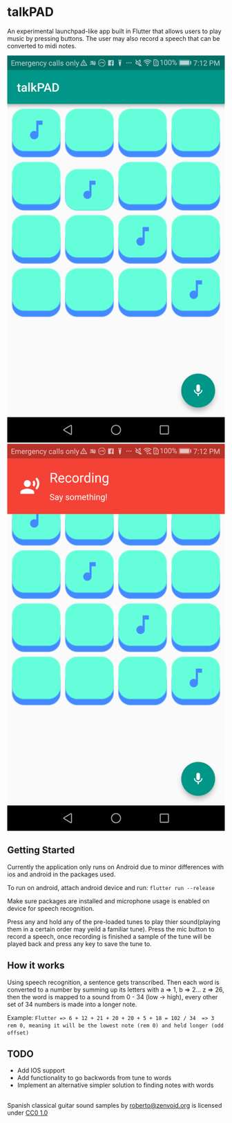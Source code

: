 # talkPAD

An experimental launchpad-like app built in Flutter that allows users to play music by pressing buttons. The user may also record a speech that can be converted to midi notes.

![main](docs/main.png)
![record](docs/record.png)

## Getting Started

Currently the application only runs on Android due to minor differences with ios and android in the packages used.

To run on android, attach android device and run:
`
  flutter run --release
`

Make sure packages are installed and microphone usage is enabled on device for speech recognition.

Press any and hold any of the pre-loaded tunes to play thier sound(playing them in a certain order may yeild a familiar tune). Press the mic button to record a speech, once recording is finished a sample of the tune will be played back and press any key to save the tune to.

## How it works

Using speech recognition, a sentence gets transcribed. Then each word is converted to a number by summing up its letters with a => 1, b => 2... z => 26, then the word is mapped to a sound from 0 - 34 (low -> high), every other set of 34 numbers is made into a longer note.

Example:
`
  Flutter => 6 + 12 + 21 + 20 + 20 + 5 + 18 = 102 / 34 
  => 3 rem 0, meaning it will be the lowest note (rem 0) and held longer (odd offset)
`

## TODO

- Add IOS support
- Add functionality to go backwords from tune to words
- Implement an alternative simpler solution to finding notes with words

##

Spanish classical guitar sound samples by roberto@zenvoid.org is licensed under [CC0 1.0](http://creativecommons.org/publicdomain/zero/1.0/)
